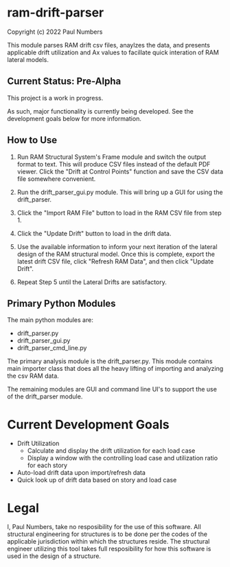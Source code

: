 # ram-drift-parser

Copyright (c) 2022 Paul Numbers

This module parses RAM drift csv files, anaylzes the data, and presents applicable drift utilization and Ax values to facillate quick interation of RAM lateral models.

## Current Status: Pre-Alpha

This project is a work in progress.

As such, major functionality is currently being developed. See the development goals below for more information.

## How to Use

<!-- ### GUI -->

1. Run RAM Structural System's Frame module and switch the output format to text. This will produce CSV files instead of the default PDF viewer. Click the "Drift at Control Points" function and save the CSV data file somewhere convenient.

2. Run the drift_parser_gui.py module. This will bring up a GUI for using the drift_parser.

3. Click the "Import RAM File" button to load in the RAM CSV file from step 1.

4. Click the "Update Drift" button to load in the drift data.

5. Use the available information to inform your next iteration of the lateral design of the RAM structural model. Once this is complete, export the latest drift CSV file, click "Refresh RAM Data", and then click "Update Drift".

6. Repeat Step 5 until the Lateral Drifts are satisfactory.

## Primary Python Modules

The main python modules are:
- drift_parser.py
- drift_parser_gui.py
- drift_parser_cmd_line.py

The primary analysis module is the drift_parser.py. This module contains main importer class that does all the heavy lifting of importing and analyzing the csv RAM data.

The remaining modules are GUI and command line UI's to support the use of the drift_parser module.

# Current Development Goals

- Drift Utilization
    - Calculate and display the drift utilization for each load case
    - Display a window with the controlling load case and utilization ratio for each story
- Auto-load drift data upon import/refresh data
- Quick look up of drift data based on story and load case

# Legal

I, Paul Numbers, take no resposibility for the use of this software. All structural engineering for structures is to be done per the codes of the applicable jurisdiction within which the structures reside. The structural engineer utilizing this tool takes full resposibility for how this software is used in the design of a structure.
